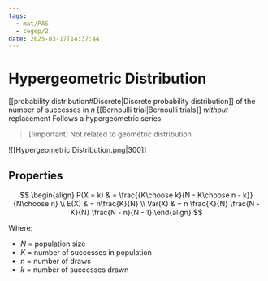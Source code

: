 ```yaml
---
tags:
  - mat/PAS
  - cegep/2
date: 2025-03-17T14:37:44
---
```


# Hypergeometric Distribution

[[probability distribution#Discrete|Discrete probability distribution]] of the number of successes in $n$ [[Bernoulli trial|Bernoulli trials]] *without* replacement
Follows a hypergeometric series

> [!important] Not related to geometric distribution

![[Hypergeometric Distribution.png|300]]

## Properties

$$
\begin{align}
P(X = k) & = \frac{{K\choose k}{N - K\choose n - k}}{N\choose n} \\
E(X) & = n\frac{K}{N} \\
Var(X) & = n \frac{K}{N} \frac{N - K}{N} \frac{N - n}{N - 1}
\end{align}
$$

Where:

- $N$ = population size
- $K$ = number of successes in population
- $n$ = number of draws
- $k$ = number of successes drawn